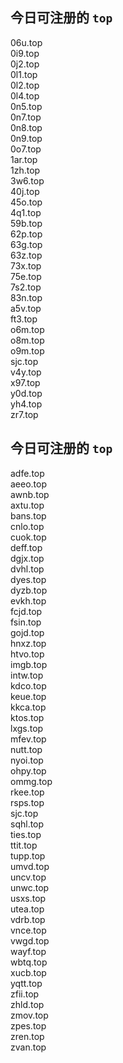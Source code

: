 
## 今日可注册的 `top`
>
06u.top   
0i9.top   
0j2.top   
0l1.top   
0l2.top   
0l4.top   
0n5.top   
0n7.top   
0n8.top   
0n9.top   
0o7.top   
1ar.top   
1zh.top   
3w6.top   
40j.top   
45o.top   
4q1.top   
59b.top   
62p.top   
63g.top   
63z.top   
73x.top   
75e.top   
7s2.top   
83n.top   
a5v.top   
ft3.top   
o6m.top   
o8m.top   
o9m.top   
sjc.top   
v4y.top   
x97.top   
y0d.top   
yh4.top   
zr7.top   


## 今日可注册的 `top`
>
adfe.top   
aeeo.top   
awnb.top   
axtu.top   
bans.top   
cnlo.top   
cuok.top   
deff.top   
dgjx.top   
dvhl.top   
dyes.top   
dyzb.top   
evkh.top   
fcjd.top   
fsin.top   
gojd.top   
hnxz.top   
htvo.top   
imgb.top   
intw.top   
kdco.top   
keue.top   
kkca.top   
ktos.top   
lxgs.top   
mfev.top   
nutt.top   
nyoi.top   
ohpy.top   
ommg.top   
rkee.top   
rsps.top   
sjc.top   
sqhl.top   
ties.top   
ttit.top   
tupp.top   
umvd.top   
uncv.top   
unwc.top   
usxs.top   
utea.top   
vdrb.top   
vnce.top   
vwgd.top   
wayf.top   
wbtq.top   
xucb.top   
yqtt.top   
zfii.top   
zhld.top   
zmov.top   
zpes.top   
zren.top   
zvan.top   

